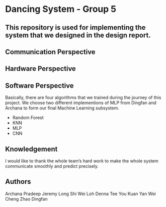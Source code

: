 # Dancing System - Group 5

## This repository is used for implementing the system that we designed in the design report. 

## Communication Perspective 

## Hardware Perspective 

## Software Perspective
Basically, there are four algorithms that we trained during the journey of this project. We choose two different implementions of MLP from Dingfan and Archana to form our final Machine Learning subsystem. 

- Random Forest 
- KNN
- MLP
- CNN

## Knowledgement
I would like to thank the whole team’s hard work to make the whole system communicate smoothly and predict precisely. 

## Authors 
Archana Pradeep 
Jeremy Long Shi Wei
Loh Denna
Tee You Kuan 
Yan Wei Cheng
Zhao Dingfan
